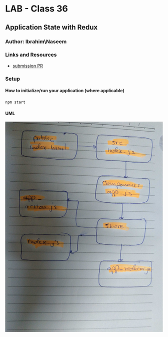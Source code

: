 # LAB - Class 36

## Application State with Redux

### Author: Ibrahim\Naseem

### Links and Resources

- [submission PR](http://xyz.com)


### Setup

#### How to initialize/run your application (where applicable)

`npm start`

#### UML

![](assesst/3.jpg)